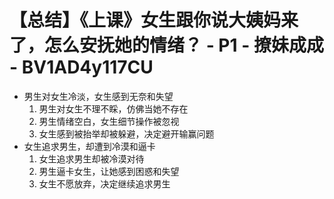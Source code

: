 # 【总结】《上课》女生跟你说大姨妈来了，怎么安抚她的情绪？ - P1 - 撩妹成成 - BV1AD4y117CU

-   男生对女生冷淡，女生感到无奈和失望
    1.  男生对女生不理不睬，仿佛当她不存在
    2.  男生情绪空白，女生细节操作被忽视
    3.  女生感到被抬举却被躲避，决定避开输赢问题
-   女生追求男生，却遭到冷漠和逼卡
    1.  女生追求男生却被冷漠对待
    2.  男生逼卡女生，让她感到困惑和失望
    3.  女生不愿放弃，决定继续追求男生